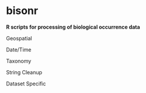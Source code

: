 bisonr
======

<b>R scripts for processing of biological occurrence data</b>

Geospatial

Date/Time

Taxonomy

String Cleanup

Dataset Specific
